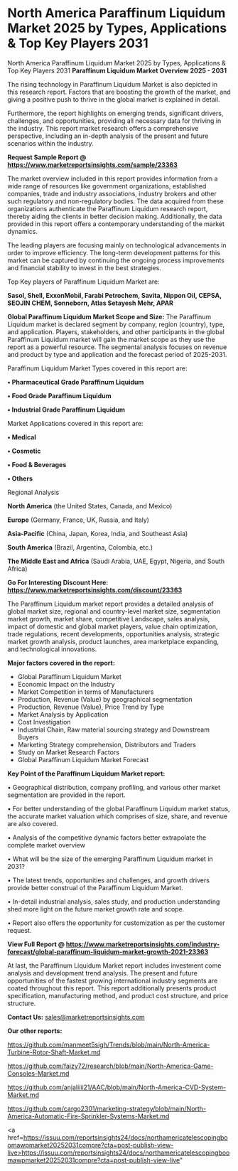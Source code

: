 # North America Paraffinum Liquidum Market 2025 by Types, Applications & Top Key Players 2031
 North America Paraffinum Liquidum Market 2025 by Types, Applications & Top Key Players 2031
<Strong> Paraffinum Liquidum Market Overview 2025 - 2031</strong>

The rising technology in Paraffinum Liquidum Market is also depicted in this research report. Factors that are boosting the growth of the market, and giving a positive push to thrive in the global market is explained in detail.

Furthermore, the report highlights on emerging trends, significant drivers, challenges, and opportunities, providing all necessary data for thriving in the industry. This report market research offers a comprehensive perspective, including an in-depth analysis of the present and future scenarios within the industry.

<strong>Request Sample Report @ <a href=https://www.marketreportsinsights.com/sample/23363>https://www.marketreportsinsights.com/sample/23363</a></strong>

The market overview included in this report provides information from a wide range of resources like government organizations, established companies, trade and industry associations, industry brokers and other such regulatory and non-regulatory bodies. The data acquired from these organizations authenticate the Paraffinum Liquidum research report, thereby aiding the clients in better decision making. Additionally, the data provided in this report offers a contemporary understanding of the market dynamics.

The leading players are focusing mainly on technological advancements in order to improve efficiency. The long-term development patterns for this market can be captured by continuing the ongoing process improvements and financial stability to invest in the best strategies.

Top Key players of Paraffinum Liquidum Market are:

<strong>Sasol, Shell, ExxonMobil, Farabi Petrochem, Savita, Nippon Oil, CEPSA, SEOJIN CHEM, Sonneborn, Atlas Setayesh Mehr, APAR</strong>

<strong><b>Global Paraffinum Liquidum Market Scope and Size:</b></strong>
The Paraffinum Liquidum market is declared segment by company, region (country), type, and application. Players, stakeholders, and other participants in the global Paraffinum Liquidum market will gain the market scope as they use the report as a powerful resource. The segmental analysis focuses on revenue and product by type and application and the forecast period of 2025-2031.

Paraffinum Liquidum Market Types covered in this report are:

<strong>• Pharmaceutical Grade Paraffinum Liquidum

• Food Grade Paraffinum Liquidum

• Industrial Grade Paraffinum Liquidum</strong>

Market Applications covered in this report are:

<strong>• Medical

• Cosmetic

• Food & Beverages

• Others</strong> 

Regional Analysis

<strong>North America</strong> (the United States, Canada, and Mexico)

<strong>Europe</strong> (Germany, France, UK, Russia, and Italy)

<strong>Asia-Pacific</strong> (China, Japan, Korea, India, and Southeast Asia)

<strong>South America</strong> (Brazil, Argentina, Colombia, etc.)

<strong>The Middle East and Africa</strong> (Saudi Arabia, UAE, Egypt, Nigeria, and South Africa)

<strong>Go For Interesting Discount Here: <a href=https://www.marketreportsinsights.com/discount/23363>https://www.marketreportsinsights.com/discount/23363</a></strong>

The Paraffinum Liquidum market report provides a detailed analysis of global market size, regional and country-level market size, segmentation market growth, market share, competitive Landscape, sales analysis, impact of domestic and global market players, value chain optimization, trade regulations, recent developments, opportunities analysis, strategic market growth analysis, product launches, area marketplace expanding, and technological innovations.

<strong><b>Major factors covered in the report:</b></strong>
<ul>
  <li>Global Paraffinum Liquidum Market </li>
  <li>Economic Impact on the Industry</li>
  <li>Market Competition in terms of Manufacturers</li>
  <li>Production, Revenue (Value) by geographical segmentation</li>
  <li>Production, Revenue (Value), Price Trend by Type</li>
  <li>Market Analysis by Application</li>
  <li>Cost Investigation</li>
  <li>Industrial Chain, Raw material sourcing strategy and Downstream Buyers</li>
  <li>Marketing Strategy comprehension, Distributors and Traders</li>
  <li>Study on Market Research Factors</li>
  <li>Global Paraffinum Liquidum Market Forecast</li>
</ul>

<strong><b>Key Point of the Paraffinum Liquidum Market report:</b></strong>

• Geographical distribution, company profiling, and various other market segmentation are provided in the report.

• For better understanding of the global Paraffinum Liquidum market status, the accurate market valuation which comprises of size, share, and revenue are also covered.

• Analysis of the competitive dynamic factors better extrapolate the complete market overview

• What will be the size of the emerging Paraffinum Liquidum market in 2031?

• The latest trends, opportunities and challenges, and growth drivers provide better construal of the Paraffinum Liquidum Market.

• In-detail industrial analysis, sales study, and production understanding shed more light on the future market growth rate and scope.

• Report also offers the opportunity for customization as per the customer request.

<strong><b>View Full Report @ <a href=https://www.marketreportsinsights.com/industry-forecast/global-paraffinum-liquidum-market-growth-2021-23363>https://www.marketreportsinsights.com/industry-forecast/global-paraffinum-liquidum-market-growth-2021-23363</a></b></strong>


At last, the Paraffinum Liquidum Market report includes investment come analysis and development trend analysis. The present and future opportunities of the fastest growing international industry segments are coated throughout this report. This report additionally presents product specification, manufacturing method, and product cost structure, and price structure.

<strong>Contact Us:</strong>
sales@marketreportsinsights.com

<strong>Our other reports:</strong>

<a href=https://github.com/manmeet5sigh/Trends/blob/main/North-America-Turbine-Rotor-Shaft-Market.md>https://github.com/manmeet5sigh/Trends/blob/main/North-America-Turbine-Rotor-Shaft-Market.md</a>

<a href=https://github.com/faizy72/research/blob/main/North-America-Game-Consoles-Market.md>https://github.com/faizy72/research/blob/main/North-America-Game-Consoles-Market.md</a>

<a href=https://github.com/anjaliiii21/AAC/blob/main/North-America-CVD-System-Market.md>https://github.com/anjaliiii21/AAC/blob/main/North-America-CVD-System-Market.md</a>

<a href=https://github.com/cargo2301/marketing-strategy/blob/main/North-America-Automatic-Fire-Sprinkler-Systems-Market.md>https://github.com/cargo2301/marketing-strategy/blob/main/North-America-Automatic-Fire-Sprinkler-Systems-Market.md</a>

<a href=https://issuu.com/reportsinsights24/docs/northamericatelescopingboomawpmarket20252031compre?cta=post-publish-view-live>https://issuu.com/reportsinsights24/docs/northamericatelescopingboomawpmarket20252031compre?cta=post-publish-view-live</a>"
